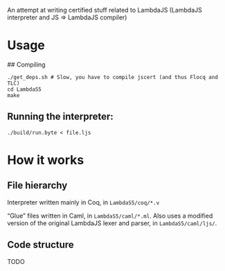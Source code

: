 An attempt at writing certified stuff related to LambdaJS (LambdaJS
interpreter and JS => LambdaJS compiler)



# Usage

## Compiling

```
./get_deps.sh # Slow, you have to compile jscert (and thus Flocq and TLC)
cd LambdaS5
make
```

## Running the interpreter:

```
./build/run.byte < file.ljs
```


# How it works

## File hierarchy

Interpreter written mainly in Coq, in `LambdaS5/coq/*.v`

“Glue” files written in Caml, in `LambdaS5/caml/*.ml`. Also uses a
modified version of the original LambdaJS lexer and parser, in
`LambdaS5/caml/ljs/`.


## Code structure

TODO
